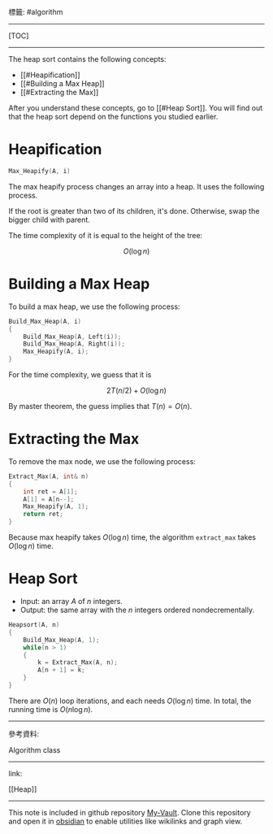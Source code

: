 標籤: #algorithm 

---

[TOC]

---

The heap sort contains the following concepts:

- [[#Heapification]]
- [[#Building a Max Heap]]
- [[#Extracting the Max]]

After you understand these concepts, go to [[#Heap Sort]]. You will find out that the heap sort depend on the functions you studied earlier.

# Heapification

```cpp
Max_Heapify(A, i)
```

The max heapify process changes an array into a heap. It uses the following process.

If the root is greater than two of its children, it's done. Otherwise, swap the bigger child with parent.

The time complexity of it is equal to the height of the tree:

$$O(\log n)$$

# Building a Max Heap

To build a max heap, we use the following process:

```cpp
Build_Max_Heap(A, i)
{
	Build_Max_Heap(A, Left(i));
	Build_Max_Heap(A, Right(i));
	Max_Heapify(A, i);
}
```

For the time complexity, we guess that it is

$$2T(n/2) + O(\log n)$$

By master theorem, the guess implies that $T(n) = O(n)$.

# Extracting the Max

To remove the max node, we use the following process:

```cpp
Extract_Max(A, int& n)
{
	int ret = A[1];
	A[1] = A[n--];
	Max_Heapify(A, 1);
	return ret;
}
```

Because max heapify takes $O(\log n)$ time, the algorithm `extract_max` takes $O(\log n)$ time.

# Heap Sort

- Input: an array $A$ of $n$ integers.
- Output: the same array with the $n$ integers ordered nondecrementally.

```cpp
Heapsort(A, n)
{
	Build_Max_Heap(A, 1);
	while(n > 1)
	{
		k = Extract_Max(A, n);
		A[n + 1] = k;
	}
}
```

There are $O(n)$ loop iterations, and each needs $O(\log n)$ time. In total, the running time is $O(n\log n)$.

---

參考資料:

Algorithm class

---

link:

[[Heap]]

---

This note is included in github repository [My-Vault](https://github.com/LittleD3092/My-Vault.git). Clone this repository and open it in [obsidian](https://obsidian.md/) to enable utilities like wikilinks and graph view.